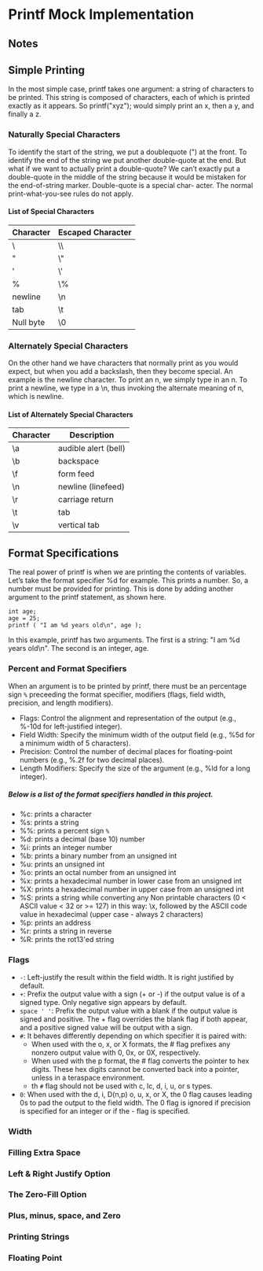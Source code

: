 # Printf Mock Implementation

## Notes 

## Simple Printing

In the most simple case, printf takes one argument: a string of characters to be printed. This string is composed of characters, each of which is printed exactly as it appears. So printf("xyz"); would simply print an x, then a y, and finally a z.


### Naturally Special Characters
To identify the start of the string, we put a doublequote (") at the front. To identify the end of the string we put another double-quote at the end. But what if we want to actually print a double-quote? We can’t exactly put a double-quote in the middle of the string because it would be mistaken for the end-of-string marker. Double-quote is a special char- acter. The normal print-what-you-see rules do not apply.

#### List of Special Characters

| Character | Escaped Character |
| --------  | -------			|
| \		    | \\\				|
| "		    | \\"				|
| '		    | \\'				|
| %		    | \\%				|
| newline	| \\n				|
| tab		| \\t				|
| Null byte	| \\0				|

### Alternately Special Characters
On the other hand we have characters that normally print as you would expect, but when you add a backslash, then they become special. An example is the newline character. To print an n, we simply type in an n. To print a newline, we type in a \n, thus invoking the alternate meaning of n, which is newline. 

#### List of Alternately Special Characters
| Character | Description			|
| --------  | -------				|
| \a		|  audible alert (bell)	|
| \b		| backspace				|
| \f		| form feed				|
| \n	    | newline (linefeed)	|
| \r		| carriage return		|
| \t		| tab					|
| \v		| vertical tab			|


## Format Specifications
The real power of printf is when we are printing the contents of variables. Let’s take the format specifier %d for example. This prints a number. So, a number must be provided for printing. This is done by adding another argument to the printf statement, as shown here.
```
int age;
age = 25;
printf ( "I am %d years old\n", age );
```
In this example, printf has two arguments. The first is a string: "I am %d years old\n". The second is an integer, age.



### Percent and Format Specifiers
When an argument is to be printed by printf, there must be an percentage sign `%` preceeding the format specifier, modifiers (flags, field width, precision, and length modifiers).

- Flags: Control the alignment and representation of the output (e.g., %-10d for left-justified integer).
- Field Width: Specify the minimum width of the output field (e.g., %5d for a minimum width of 5 characters).
- Precision: Control the number of decimal places for floating-point numbers (e.g., %.2f for two decimal places).
- Length Modifiers: Specify the size of the argument (e.g., %ld for a long integer).

##### Below is a list of the format specifiers handled in this project.

- %c: prints a character
- %s: prints a string
- %%: prints a percent sign `%`
- %d: prints a decimal (base 10) number
- %i: prints an integer number
- %b: prints a binary number from an unsigned int
- %u: prints an unsigned int
- %o: prints an octal number from an unsigned int
- %x: prints a hexadecimal number in lower case from an unsigned int
- %X: prints a hexadecimal number in upper case from an unsigned int
- %S: prints a string while converting any Non printable characters (0 < ASCII value < 32 or >= 127) in this way: \x, followed by the ASCII code value in hexadecimal (upper case - always 2 characters)
- %p: prints an address
- %r: prints a string in reverse
- %R: prints the rot13'ed string

### Flags

- `-`: Left-justify the result within the field width. It is right justified by default.
- `+`: Prefix the output value with a sign (+ or -) if the output value is of a signed type. Only negative sign appears by default. 
- `space ' '`: Prefix the output value with a blank if the output value is signed and positive. The + flag overrides the blank flag if both appear, and a positive signed value will be output with a sign.
- `#`: It behaves differently depending on which specifier it is paired with:
	- When used with the o, x, or X formats, the # flag prefixes any nonzero output value with 0, 0x, or 0X, respectively.
	- When used with the p format, the # flag converts the pointer to hex digits. These hex digits cannot be converted back into a pointer, unless in a teraspace environment.
	- th `#` flag should not be used with c, lc, d, i, u, or s types.
- `0`: When used with the d, i, D(n,p) o, u, x, or X, the 0 flag causes leading 0s to pad the output to the field width. The 0 flag is ignored if precision is specified for an integer or if the - flag is specified.

### Width



### Filling Extra Space



### Left & Right Justify Option



### The Zero-Fill Option



### Plus, minus, space, and Zero



### Printing Strings



### Floating Point
